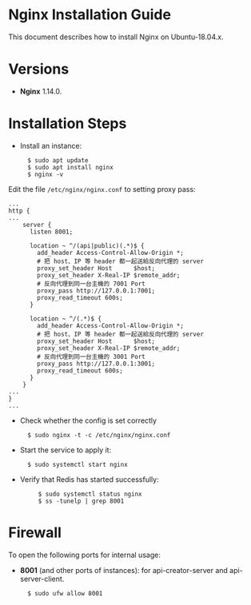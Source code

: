 Nginx Installation Guide
========================

This document describes how to install Nginx on Ubuntu-18.04.x.

# Versions

- **Nginx** 1.14.0.

# Installation Steps

- Install an instance:

        $ sudo apt update
        $ sudo apt install nginx
        $ nginx -v


Edit the file `/etc/nginx/nginx.conf` to setting proxy pass:

```
...
http {
...
	server {
	  listen 8001;
	
	  location ~ ^/(api|public)(.*)$ {
		add_header Access-Control-Allow-Origin *;
		# 把 host、IP 等 header 都一起送給反向代理的 server
		proxy_set_header Host      $host;
		proxy_set_header X-Real-IP $remote_addr;
		# 反向代理到同一台主機的 7001 Port
		proxy_pass http://127.0.0.1:7001;
		proxy_read_timeout 600s;
	  }
	
	  location ~ ^/(.*)$ {
		add_header Access-Control-Allow-Origin *;
		# 把 host、IP 等 header 都一起送給反向代理的 server
		proxy_set_header Host      $host;
		proxy_set_header X-Real-IP $remote_addr;
		# 反向代理到同一台主機的 3001 Port
		proxy_pass http://127.0.0.1:3001;
		proxy_read_timeout 600s;
	  }
	}
...
}
...
```

- Check whether the config is set correctly

        $ sudo nginx -t -c /etc/nginx/nginx.conf

- Start the service to apply it:

        $ sudo systemctl start nginx

- Verify that Redis has started successfully:

	       $ sudo systemctl status nginx
	       $ ss -tunelp | grep 8001


# Firewall

To open the following ports for internal usage:

- **8001** (and other ports of instances): for api-creator-server and api-server-client.

        $ sudo ufw allow 8001


